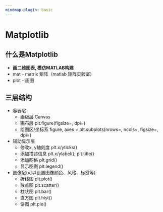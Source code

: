 ```yaml
---
mindmap-plugin: basic
---
```


# Matplotlib

## 什么是Matplotlib
- **画二维图表, 模仿MATLAB构建**
- mat - matrix 矩阵（matlab 矩阵实验室）
- plot - 画图

## 三层结构
- 容器层
	- 画板层 Canvas
	- 画布层 plt.figure(figsize=, dpi=)
	- 绘图区/坐标系 figure, axes = plt.subplots(nrows=, ncols=, figsize=, dpi=)
- 辅助显示层
	- 修改x, y轴刻度 plt.x/yticks()
	- 添加描述信息 plt.x/ylabel(); plt.title()
	- 添加⽹格 plt.grid()
	- 显示图例 plt.legend()
- 图像层(可以设置图像颜⾊、⻛格、标签等)
	- 折线图 plt.plot()
	- 散点图 plt.scatter()
	- 柱状图 plt.bar()
	- 直⽅图 plt.hist()
	- 饼图 plt.pie()